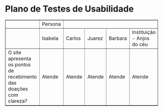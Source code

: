 # Plano de Testes de Usabilidade

<table border="1">
    <tr>
        <td> </td>
        <td> Persona </td>
    </tr>
    <tr>
        <td></td>
        <td>Isabela</td>
        <td>Carlos</td>
        <td>Juarez</td>
        <td>Barbara</td>
        <td>Instituição - Anjos do céu</td>
        <td>Instituição - O bom da vida</td>
    </tr>
    <tr>
        <td>O site apresenta os pontos de recebimento das doações com clareza?</td>
        <td>Atende</td>
        <td>Atende</td>
        <td>Atende</td>
        <td>Atende</td>
        <td>Atende</td>
        <td>Atende</td>
    </tr>
</table>